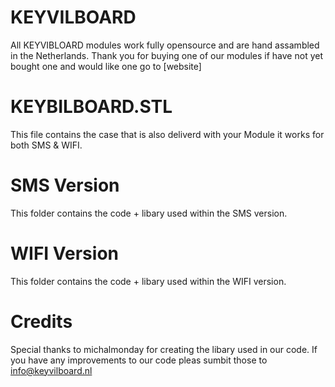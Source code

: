 # KEYVILBOARD
All KEYVIBLOARD modules work fully opensource and are hand assambled in the Netherlands. Thank you for buying one of our modules if have not yet bought one and would like one go to [website]

# KEYBILBOARD.STL
This file contains the case that is also deliverd with your Module it works for both SMS & WIFI. 

# SMS Version
This folder contains the code + libary used within the SMS version.

# WIFI Version
This folder contains the code + libary used within the WIFI version.

# Credits
Special thanks to michalmonday for creating the libary used in our code. If you have any improvements to our code pleas sumbit those to info@keyvilboard.nl
